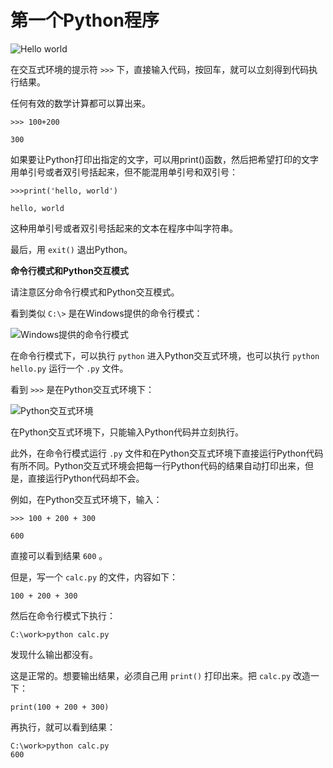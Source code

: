 # 第一个Python程序

![Hello world](https://www.liaoxuefeng.com/files/attachments/001431639811536fb2d4d2944694d419486215f55c8d544000/l)

在交互式环境的提示符 `>>>` 下，直接输入代码，按回车，就可以立刻得到代码执行结果。

任何有效的数学计算都可以算出来。

`>>> 100+200`

`300`

如果要让Python打印出指定的文字，可以用print()函数，然后把希望打印的文字用单引号或者双引号括起来，但不能混用单引号和双引号：

`>>>print('hello, world')`

`hello, world`

这种用单引号或者双引号括起来的文本在程序中叫字符串。

最后，用 `exit()` 退出Python。


**命令行模式和Python交互模式**

请注意区分命令行模式和Python交互模式。

看到类似 `C:\>` 是在Windows提供的命令行模式：

![Windows提供的命令行模式](https://www.liaoxuefeng.com/files/attachments/0014466032359027375f5bf19fc4fee81b8247d1ecb47a9000/l)

在命令行模式下，可以执行 `python` 进入Python交互式环境，也可以执行 `python hello.py` 运行一个 `.py` 文件。

看到 `>>>` 是在Python交互式环境下：

![Python交互式环境](https://www.liaoxuefeng.com/files/attachments/001446601591019cbba6e698d32429bb4754753d86e286a000/l)

在Python交互式环境下，只能输入Python代码并立刻执行。

此外，在命令行模式运行 `.py` 文件和在Python交互式环境下直接运行Python代码有所不同。Python交互式环境会把每一行Python代码的结果自动打印出来，但是，直接运行Python代码却不会。

例如，在Python交互式环境下，输入：

`>>> 100 + 200 + 300`

`600`

直接可以看到结果 `600` 。

但是，写一个 `calc.py` 的文件，内容如下：

`100 + 200 + 300`

然后在命令行模式下执行：

```
C:\work>python calc.py
```

发现什么输出都没有。

这是正常的。想要输出结果，必须自己用 `print()` 打印出来。把 `calc.py` 改造一下：

```
print(100 + 200 + 300)
```

再执行，就可以看到结果：

```
C:\work>python calc.py
600
```